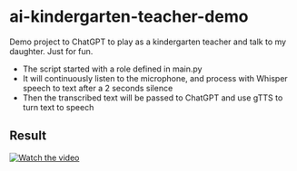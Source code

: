 # ai-kindergarten-teacher-demo

Demo project to ChatGPT to play as a kindergarten teacher and talk to my daughter. Just for fun.

- The script started with a role defined in main.py
- It will continuously listen to the microphone, and process with Whisper speech to text after a 2 seconds silence
- Then the transcribed text will be passed to ChatGPT and use gTTS to turn text to speech

## Result

[![Watch the video](https://i9.ytimg.com/vi/EJmWIxFOV4g/mqdefault.jpg?sqp=CJzO6KEG-oaymwEmCMACELQB8quKqQMa8AEB-AH-BIACuAOKAgwIABABGGUgWShPMA8=&rs=AOn4CLBJIrZPnkfM-W0ap41yNunLVXltAw)](https://youtu.be/EJmWIxFOV4g)
